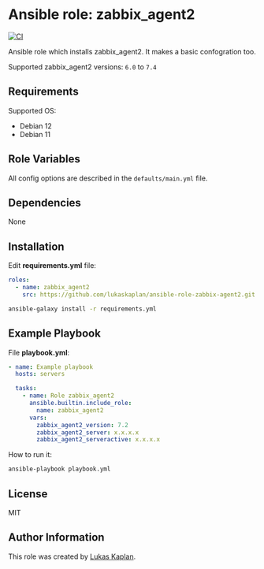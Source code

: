 Ansible role: zabbix_agent2
=========

[![CI](https://github.com/lukaskaplan/ansible-role-zabbix-agent2/actions/workflows/ci.yml/badge.svg)](https://github.com/lukaskaplan/ansible-role-zabbix-agent2/actions/workflows/ci.yml)

Ansible role which installs zabbix_agent2. It makes a basic confogration too.

Supported zabbix_agent2 versions: `6.0` to `7.4`

Requirements
------------

Supported OS:

- Debian 12
- Debian 11

Role Variables
--------------

All config options are described in the `defaults/main.yml` file.

Dependencies
------------

None

Installation
------------

Edit **requirements.yml** file:

```yaml
roles:
  - name: zabbix_agent2
    src: https://github.com/lukaskaplan/ansible-role-zabbix-agent2.git
```

```bash
ansible-galaxy install -r requirements.yml
```

Example Playbook
----------------

File **playbook.yml**:

```yaml
- name: Example playbook
  hosts: servers

  tasks:
    - name: Role zabbix_agent2
      ansible.builtin.include_role:
        name: zabbix_agent2
      vars:
        zabbix_agent2_version: 7.2
        zabbix_agent2_server: x.x.x.x
        zabbix_agent2_serveractive: x.x.x.x
```

How to run it:

```bash
ansible-playbook playbook.yml
```

License
-------

MIT

Author Information
------------------

This role was created by [Lukas Kaplan](https://lkaplan.cz).

